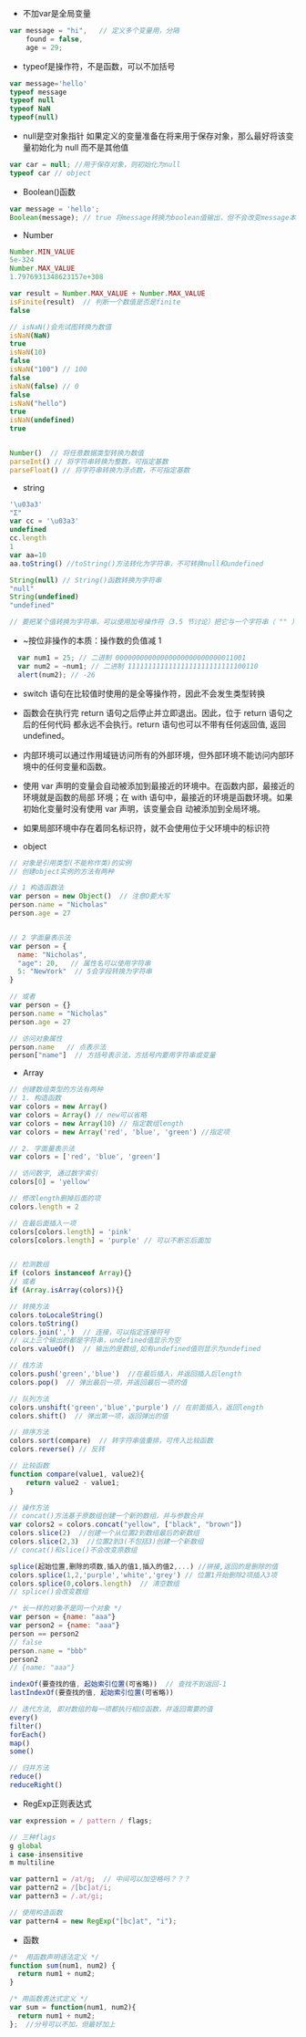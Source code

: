 - 不加var是全局变量
```javascript
var message = "hi",   // 定义多个变量用，分隔
    found = false,
    age = 29;
```
- typeof是操作符，不是函数，可以不加括号
```javascript
var message='hello'
typeof message
typeof null
typeof NaN
typeof(null)
```
- null是空对象指针
  如果定义的变量准备在将来用于保存对象，那么最好将该变量初始化为 null 而不是其他值
```javascript
var car = null; //用于保存对象，则初始化为null
typeof car // object
```
- Boolean()函数
```javascript
var message = 'hello';
Boolean(message); // true 将message转换为boolean值输出，但不会改变message本身
```
- Number
```javascript
Number.MIN_VALUE
5e-324
Number.MAX_VALUE
1.7976931348623157e+308

var result = Number.MAX_VALUE + Number.MAX_VALUE
isFinite(result)  // 判断一个数值是否是finite
false

// isNaN()会先试图转换为数值
isNaN(NaN)
true
isNaN(10)
false
isNaN("100") // 100
false
isNaN(false) // 0
false
isNaN("hello")
true
isNaN(undefined)
true


Number()  // 将任意数据类型转换为数值
parseInt() // 将字符串转换为整数，可指定基数
parseFloat() // 将字符串转换为浮点数，不可指定基数
```


- string
```javascript
'\u03a3'
"Σ"
var cc = '\u03a3'
undefined
cc.length
1
var aa=10
aa.toString() //toString()方法转化为字符串，不可转换null和undefined

String(null) // String()函数转换为字符串
"null"
String(undefined)
"undefined"

// 要把某个值转换为字符串，可以使用加号操作符（3.5 节讨论）把它与一个字符串（ "" ）加在一起
```

- ~按位非操作的本质：操作数的负值减 1

```javascript
  var num1 = 25; // 二进制 00000000000000000000000000011001
  var num2 = ~num1; // 二进制 11111111111111111111111111100110
  alert(num2); // -26
```
- switch 语句在比较值时使用的是全等操作符，因此不会发生类型转换

- 函数会在执行完 return 语句之后停止并立即退出。因此，位于 return 语句之后的任何代码
都永远不会执行。return 语句也可以不带有任何返回值, 返回undefined。

- 内部环境可以通过作用域链访问所有的外部环境，但外部环境不能访问内部环境中的任何变量和函数。

- 使用 var 声明的变量会自动被添加到最接近的环境中。在函数内部，最接近的环境就是函数的局部
环境；在 with 语句中，最接近的环境是函数环境。如果初始化变量时没有使用 var 声明，该变量会自
动被添加到全局环境。

- 如果局部环境中存在着同名标识符，就不会使用位于父环境中的标识符

- object
```javascript
// 对象是引用类型(不能称作类)的实例
// 创建object实例的方法有两种

// 1 构造函数法
var person = new Object()  // 注意O要大写
person.name = "Nicholas"
person.age = 27


// 2 字面量表示法
var person = {
  name: "Nicholas",
  "age": 20,   // 属性名可以使用字符串
  5: "NewYork"  // 5会字段转换为字符串
}

// 或者
var person = {}
person.name = "Nicholas"
person.age = 27

// 访问对象属性
person.name   // 点表示法
person["name"]  // 方括号表示法，方括号内要用字符串或变量
```

- Array
```javascript
// 创建数组类型的方法有两种
// 1. 构造函数
var colors = new Array()
var colors = Array() // new可以省略
var colors = new Array(10) // 指定数组length
var colors = new Array('red', 'blue', 'green') //指定项

// 2. 字面量表示法
var colors = ['red', 'blue', 'green']

// 访问数字, 通过数字索引
colors[0] = 'yellow'

// 修改length删掉后面的项
colors.length = 2

// 在最后面插入一项
colors[colors.length] = 'pink'
colors[colors.length] = 'purple' // 可以不断忘后面加


// 检测数组
if (colors instanceof Array){}
// 或者
if (Array.isArray(colors)){}

// 转换方法
colors.toLocaleString()
colors.toString()
colors.join(',')  // 连接，可以指定连接符号
// 以上三个输出的都是字符串，undefined值显示为空
colors.valueOf()  // 输出的是数组,如有undefined值则显示为undefined

// 栈方法
colors.push('green','blue')  //在最后插入，并返回插入后length
colors.pop()  // 弹出最后一项，并返回最后一项的值

// 队列方法
colors.unshift('green','blue','purple') // 在前面插入，返回length
colors.shift()  // 弹出第一项，返回弹出的值

// 排序方法
colors.sort(compare)  // 转字符串值重排，可传入比较函数
colors.reverse() // 反转

// 比较函数
function compare(value1, value2){
    return value2 - value1;
}

// 操作方法
// concat()方法基于原数组创建一个新的数组，并与参数合并
var colors2 = colors.concat("yellow", ["black", "brown"])
colors.slice(2)  //创建一个从位置2到数组最后的新数组
colors.slice(2,3)  //位置2到3(不包括3)创建一个新数组
// concat()和slice()不会改变原数组

splice(起始位置,删除的项数,插入的值1,插入的值2,...) //拼接,返回的是删除的值
colors.splice(1,2,'purple','white','grey') // 位置1开始删除2项插入3项
colors.splice(0,colors.length)  // 清空数组
// splice()会改变数组

/* 长一样的对象不是同一个对象 */
var person = {name: "aaa"}
var person2 = {name: "aaa"}
person == person2
// false
person.name = "bbb"
person2
// {name: "aaa"}

indexOf(要查找的值, 起始索引位置(可省略))  // 查找不到返回-1
lastIndexOf(要查找的值, 起始索引位置(可省略))

// 迭代方法, 即对数组的每一项都执行相应函数，并返回需要的值
every()
filter()
forEach()
map()
some()

// 归并方法
reduce()
reduceRight()

```
- RegExp正则表达式
```javascript
var expression = / pattern / flags;

// 三种flags
g global
i case-insensitive
m multiline

var pattern1 = /at/g;  // 中间可以加空格吗？？？
var pattern2 = /[bc]at/i;
var pattern3 = /.at/gi;

// 使用构造函数
var pattern4 = new RegExp("[bc]at", "i");
```

- 函数
```javascript
/*  用函数声明语法定义 */
function sum(num1, num2) {
  return num1 + num2;
}

/* 用函数表达式定义 */
var sum = function(num1, num2){
  return num1 + num2;
};  //分号可以不加，但最好加上
```


  

